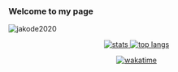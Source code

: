 ### Welcome to my page

<p align="left"> <img src="https://komarev.com/ghpvc/?username=jakode2020&color=blueviolet" alt="jakode2020" /> </p>

<p align="center">
  <a href="https://github.com/anuraghazra/github-readme-stats" style="vertical-align:middle">
    <img src="https://github-readme-stats.vercel.app/api?username=jakode2020&count_private=true&show_icons=true&theme=dark" alt="stats" />
  </a>
  <a href="https://github.com/anuraghazra/github-readme-stats" style="vertical-align:middle">
    <img src="https://github-readme-stats.vercel.app/api/top-langs/?username=jakode2020&layout=compact&theme=dark" alt="top langs" />
  </a>
</p>

<p align="center">
  <a href="https://github.com/anuraghazra/github-readme-stats">
    <img align="center" src="https://github-readme-stats.vercel.app/api/wakatime?username=jakode2020&theme=dark&layout=compact" alt="wakatime"/>
  </a>
</p>
